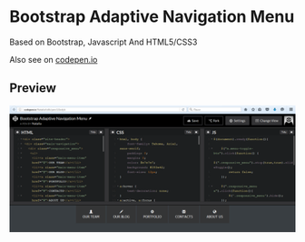 # Bootstrap Adaptive Navigation Menu

Based on Bootstrap, Javascript And HTML5/CSS3

Also see on [codepen.io](http://codepen.io/NataliaVolik/pen/LGodyb)

## Preview

![preview](preview.png)
